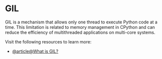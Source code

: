 # GIL

GIL is a mechanism that allows only one thread to execute Python code at a time. This limitation is related to memory management in CPython and can reduce the efficiency of multithreaded applications on multi-core systems.

Visit the following resources to learn more:

- [@article@What is GIL?](https://realpython.com/python-gil/)